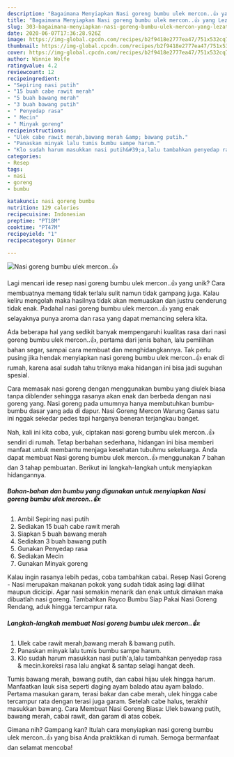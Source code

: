 ```yaml
---
description: "Bagaimana Menyiapkan Nasi goreng bumbu ulek mercon..👍 yang Lezat Sekali"
title: "Bagaimana Menyiapkan Nasi goreng bumbu ulek mercon..👍 yang Lezat Sekali"
slug: 303-bagaimana-menyiapkan-nasi-goreng-bumbu-ulek-mercon-yang-lezat-sekali
date: 2020-06-07T17:36:28.926Z
image: https://img-global.cpcdn.com/recipes/b2f9418e2777ea47/751x532cq70/nasi-goreng-bumbu-ulek-mercon👍-foto-resep-utama.jpg
thumbnail: https://img-global.cpcdn.com/recipes/b2f9418e2777ea47/751x532cq70/nasi-goreng-bumbu-ulek-mercon👍-foto-resep-utama.jpg
cover: https://img-global.cpcdn.com/recipes/b2f9418e2777ea47/751x532cq70/nasi-goreng-bumbu-ulek-mercon👍-foto-resep-utama.jpg
author: Winnie Wolfe
ratingvalue: 4.2
reviewcount: 12
recipeingredient:
- "Sepiring nasi putih"
- "15 buah cabe rawit merah"
- "5 buah bawang merah"
- "3 buah bawang putih"
- " Penyedap rasa"
- " Mecin"
- " Minyak goreng"
recipeinstructions:
- "Ulek cabe rawit merah,bawang merah &amp; bawang putih."
- "Panaskan minyak lalu tumis bumbu sampe harum."
- "Klo sudah harum masukkan nasi putih&#39;a,lalu tambahkan penyedap rasa &amp; mecin.koreksi rasa lalu angkat &amp; santap selagi hangat deeh."
categories:
- Resep
tags:
- nasi
- goreng
- bumbu

katakunci: nasi goreng bumbu 
nutrition: 129 calories
recipecuisine: Indonesian
preptime: "PT18M"
cooktime: "PT47M"
recipeyield: "1"
recipecategory: Dinner

---
```



![Nasi goreng bumbu ulek mercon..👍](https://img-global.cpcdn.com/recipes/b2f9418e2777ea47/751x532cq70/nasi-goreng-bumbu-ulek-mercon👍-foto-resep-utama.jpg)

Lagi mencari ide resep nasi goreng bumbu ulek mercon..👍 yang unik? Cara membuatnya memang tidak terlalu sulit namun tidak gampang juga. Kalau keliru mengolah maka hasilnya tidak akan memuaskan dan justru cenderung tidak enak. Padahal nasi goreng bumbu ulek mercon..👍 yang enak selayaknya punya aroma dan rasa yang dapat memancing selera kita.

Ada beberapa hal yang sedikit banyak mempengaruhi kualitas rasa dari nasi goreng bumbu ulek mercon..👍, pertama dari jenis bahan, lalu pemilihan bahan segar, sampai cara membuat dan menghidangkannya. Tak perlu pusing jika hendak menyiapkan nasi goreng bumbu ulek mercon..👍 enak di rumah, karena asal sudah tahu triknya maka hidangan ini bisa jadi suguhan spesial.

Cara memasak nasi goreng dengan menggunakan bumbu yang diulek biasa tanpa diblender sehingga rasanya akan enak dan berbeda dengan nasi goreng yang. Nasi goreng pada umumnya hanya membutuhkan bumbu-bumbu dasar yang ada di dapur. Nasi Goreng Mercon Warung Ganas satu ini nggak sekedar pedes tapi harganya beneran terjangkau banget.


Nah, kali ini kita coba, yuk, ciptakan nasi goreng bumbu ulek mercon..👍 sendiri di rumah. Tetap berbahan sederhana, hidangan ini bisa memberi manfaat untuk membantu menjaga kesehatan tubuhmu sekeluarga. Anda dapat membuat Nasi goreng bumbu ulek mercon..👍 menggunakan 7 bahan dan 3 tahap pembuatan. Berikut ini langkah-langkah untuk menyiapkan hidangannya.

<!--inarticleads1-->

##### Bahan-bahan dan bumbu yang digunakan untuk menyiapkan Nasi goreng bumbu ulek mercon..👍:

1. Ambil Sepiring nasi putih
1. Sediakan 15 buah cabe rawit merah
1. Siapkan 5 buah bawang merah
1. Sediakan 3 buah bawang putih
1. Gunakan  Penyedap rasa
1. Sediakan  Mecin
1. Gunakan  Minyak goreng


Kalau ingin rasanya lebih pedas, coba tambahkan cabai. Resep Nasi Goreng - Nasi merupakan makanan pokok yang sudah tidak asing lagi dilihat maupun dicicipi. Agar nasi semakin menarik dan enak untuk dimakan maka dibuatlah nasi goreng. Tambahkan Royco Bumbu Siap Pakai Nasi Goreng Rendang, aduk hingga tercampur rata. 

<!--inarticleads2-->

##### Langkah-langkah membuat Nasi goreng bumbu ulek mercon..👍:

1. Ulek cabe rawit merah,bawang merah &amp; bawang putih.
1. Panaskan minyak lalu tumis bumbu sampe harum.
1. Klo sudah harum masukkan nasi putih&#39;a,lalu tambahkan penyedap rasa &amp; mecin.koreksi rasa lalu angkat &amp; santap selagi hangat deeh.


Tumis bawang merah, bawang putih, dan cabai hijau ulek hingga harum. Manfaatkan lauk sisa seperti daging ayam balado atau ayam balado. Pertama masukan garam, terasi bakar dan cabe merah, ulek hingga cabe tercampur rata dengan terasi juga garam. Setelah cabe halus, terakhir masukkan bawang. Cara Membuat Nasi Goreng Biasa: Ulek bawang putih, bawang merah, cabai rawit, dan garam di atas cobek. 

Gimana nih? Gampang kan? Itulah cara menyiapkan nasi goreng bumbu ulek mercon..👍 yang bisa Anda praktikkan di rumah. Semoga bermanfaat dan selamat mencoba!
